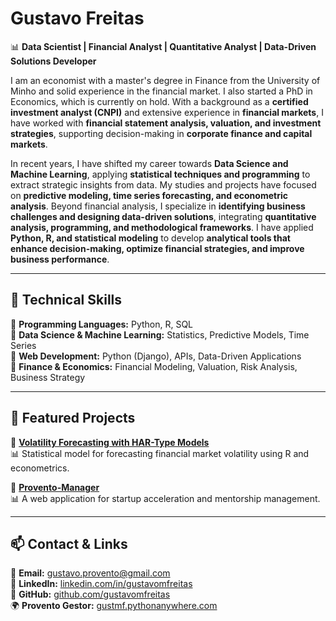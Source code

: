 # Gustavo Freitas

📊 **Data Scientist | Financial Analyst | Quantitative Analyst | Data-Driven Solutions Developer**  

I am an economist with a master's degree in Finance from the University of Minho and solid experience in the financial market. I also started a PhD in Economics, which is currently on hold. With a background as a **certified investment analyst (CNPI)** and extensive experience in **financial markets**, I have worked with **financial statement analysis, valuation, and investment strategies**, supporting decision-making in **corporate finance and capital markets**.  

In recent years, I have shifted my career towards **Data Science and Machine Learning**, applying **statistical techniques and programming** to extract strategic insights from data. My studies and projects have focused on **predictive modeling, time series forecasting, and econometric analysis**. Beyond financial analysis, I specialize in **identifying business challenges and designing data-driven solutions**, integrating **quantitative analysis, programming, and methodological frameworks**. I have applied **Python, R, and statistical modeling** to develop **analytical tools that enhance decision-making, optimize financial strategies, and improve business performance**.  

---

## 🔧 Technical Skills

📌 **Programming Languages:** Python, R, SQL <br>
📌 **Data Science & Machine Learning:** Statistics, Predictive Models, Time Series <br>
📌 **Web Development:** Python (Django), APIs, Data-Driven Applications <br>
📌 **Finance & Economics:** Financial Modeling, Valuation, Risk Analysis, Business Strategy <br>


---

## 🚀 Featured Projects

🔹 **[Volatility Forecasting with HAR-Type Models](https://github.com/gustavo-m-freitas/MSc-Thesis-R)**  
📊 Statistical model for forecasting financial market volatility using R and econometrics.

🔹 **[Provento-Manager](https://github.com/gustavo-m-freitas/Provento-Manager)**  
📊 A web application for startup acceleration and mentorship management.  

---

## 📫 Contact & Links

📩 **Email:** gustavo.provento@gmail.com  
💼 **LinkedIn:** [linkedin.com/in/gustavomfreitas](https://www.linkedin.com/in/gustavo-m-freitas)  
📂 **GitHub:** [github.com/gustavomfreitas](https://github.com/gustavo-m-freitas)  
🌍 **Provento Gestor:** [gustmf.pythonanywhere.com](https://gustmf.pythonanywhere.com)

